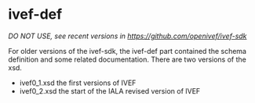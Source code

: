# ivef-def
*DO NOT USE, see recent versions in https://github.com/openivef/ivef-sdk*

For older versions of the ivef-sdk, the ivef-def part contained the schema definition and some related documentation.
There are two versions of the xsd.

- ivef0_1.xsd the first versions of IVEF
- ivef0_2.xsd the start of the IALA revised version of IVEF

